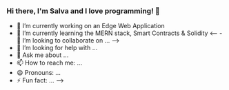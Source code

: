 ### Hi there, I'm Salva and I love programming! 👋

- 🔭 I’m currently working on an Edge Web Application
- 🌱 I’m currently learning the MERN stack, Smart Contracts & Solidity
<-- - 👯 I’m looking to collaborate on ... -->
- 🤔 I’m looking for help with ...
- 💬 Ask me about ...
- 📫 How to reach me: ...
- 😄 Pronouns: ...
- ⚡ Fun fact: ...
-->

